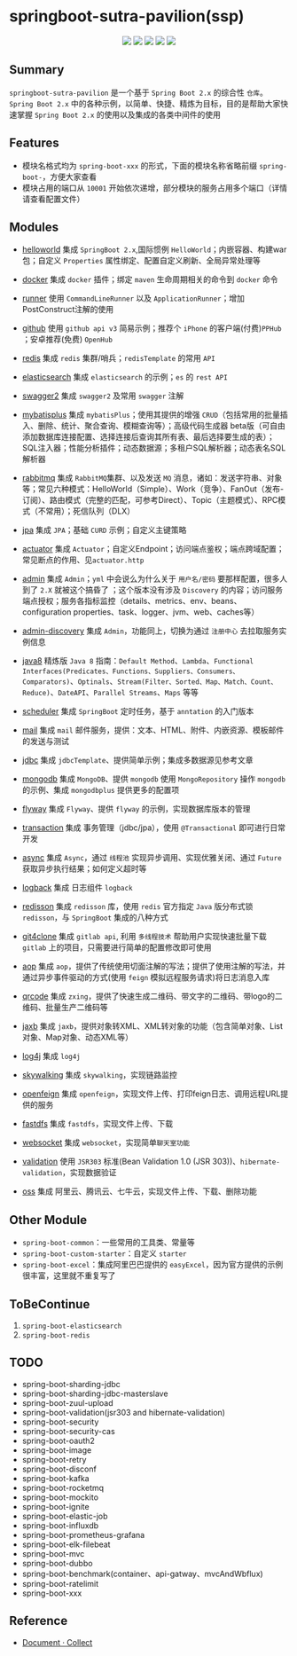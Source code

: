 # springboot-sutra-pavilion(ssp)

<p align="center">
    <a href="https://docs.spring.io/spring-boot/docs/2.1.4.RELEASE/reference/html"><img src="https://img.shields.io/badge/Spring%20Boot-2.1.4.Release-brightgreen.svg"></a>
    <a href="JDK 1.8"><img src="https://img.shields.io/badge/JDK-1.8-brightgreen.svg"></a>
    <a href="https://travis-ci.org/rexlin600/springboot-sutra-pavilion.svg?branch=master"><img src="https://travis-ci.org/rexlin600/springboot-sutra-pavilion.svg?branch=master"/></a>
    <a href="https://img.shields.io/github/repo-size/rexlin600/springboot-sutra-pavilion"><img src="https://img.shields.io/github/repo-size/rexlin600/springboot-sutra-pavilion"/></a>
    <a href="https://www.codacy.com/manual/rexlin600/springboot-sutra-pavilion?utm_source=github.com&amp;utm_medium=referral&amp;utm_content=rexlin600/springboot-sutra-pavilion&amp;utm_campaign=Badge_Grade"><img src="https://api.codacy.com/project/badge/Grade/aadfd5654d204443ac773aa619ce8222"/></a>
</p>


## Summary

`springboot-sutra-pavilion` 是一个基于 `Spring Boot 2.x` 的综合性 `仓库`。`Spring Boot 2.x` 中的各种示例，以简单、快捷、精炼为目标，目的是帮助大家快速掌握 `Spring Boot 2.x` 的使用以及集成的各类中间件的使用


## Features

* 模块名格式均为 `spring-boot-xxx` 的形式，下面的模块名称省略前缀 `spring-boot-`，方便大家查看
* 模块占用的端口从 `10001` 开始依次递增，部分模块的服务占用多个端口（详情请查看配置文件）


## Modules

- [helloworld](https://github.com/rexlin600/springboot-sutra-pavilion/blob/master/spring-boot-helloworld/README.md)
    集成 `SpringBoot 2.x`,国际惯例 `HelloWorld`；内嵌容器、构建war包；自定义 `Properties` 属性绑定、配置自定义刷新、全局异常处理等

- [docker](https://github.com/rexlin600/springboot-sutra-pavilion/tree/master/spring-boot-docker/README.md)
    集成 `docker` 插件；绑定 `maven` 生命周期相关的命令到 `docker` 命令

- [runner](https://github.com/rexlin600/springboot-sutra-pavilion/tree/master/spring-boot-runner/README.md)
    使用 `CommandLineRunner` 以及 `ApplicationRunner`；增加PostConstruct注解的使用 

- [github](https://github.com/rexlin600/springboot-sutra-pavilion/tree/master/spring-boot-github/README.md)
	使用 `github api v3` 简易示例；推荐个 `iPhone` 的客户端(付费)`PPHub` ；安卓推荐(免费) `OpenHub`

- [redis](https://github.com/rexlin600/springboot-sutra-pavilion/tree/master/spring-boot-redis/README.md)
	集成 `redis` 集群/哨兵；`redisTemplate` 的常用 `API`

- [elasticsearch](https://github.com/rexlin600/springboot-sutra-pavilion/tree/master/spring-boot-elasticsearch/README.md)
	集成 `elasticsearch` 的示例；`es` 的 `rest API`

- [swagger2](https://github.com/rexlin600/springboot-sutra-pavilion/tree/master/spring-boot-swagger2/README.md)
	集成 `swagger2` 及常用 `swagger` 注解

- [mybatisplus](https://github.com/rexlin600/springboot-sutra-pavilion/tree/master/spring-boot-mybatisplus/README.md)
	集成 `mybatisPlus`；使用其提供的增强 `CRUD`（包括常用的批量插入、删除、统计、聚合查询、模糊查询等）；高级代码生成器 beta版（可自由添加数据库连接配置、选择连接后查询其所有表、最后选择要生成的表）；SQL注入器；性能分析插件；动态数据源；多租户SQL解析器；动态表名SQL解析器

- [rabbitmq](https://github.com/rexlin600/springboot-sutra-pavilion/tree/master/spring-boot-rabbitmq/README.md)
	集成 `RabbitMQ`集群、以及发送 `MQ` 消息，诸如：发送字符串、对象等；常见六种模式：HelloWorld（Simple）、Work（竞争）、FanOut（发布-订阅）、路由模式（完整的匹配，可参考Direct）、Topic（主题模式）、RPC模式（不常用）；死信队列（DLX）

- [jpa](https://github.com/rexlin600/springboot-sutra-pavilion/tree/master/spring-boot-jpa/README.md)
	集成 `JPA`；基础 `CURD` 示例；自定义主键策略
	
- [actuator](https://github.com/rexlin600/springboot-sutra-pavilion/tree/master/spring-boot-actuator/README.md)
	集成 `Actuator`；自定义Endpoint；访问端点鉴权；端点跨域配置；常见断点的作用、见`actuator.http`

- [admin](https://github.com/rexlin600/springboot-sutra-pavilion/tree/master/spring-boot-admin/README.md)
	集成 `Admin`；`yml` 中会说么为什么关于 `用户名/密码` 要那样配置，很多人到了 `2.X` 就被这个搞昏了 ；这个版本没有涉及 `Discovery` 的内容；访问服务端点授权；服务各指标监控（details、metrics、env、beans、configuration properties、task、logger、jvm、web、caches等）

- [admin-discovery](https://github.com/rexlin600/springboot-sutra-pavilion/tree/master/spring-boot-admin-discovery/README.md)
	集成 `Admin`，功能同上，切换为通过 `注册中心` 去拉取服务实例信息
	
- [java8](https://github.com/rexlin600/springboot-sutra-pavilion/tree/master/spring-boot-java8/README.md)
	精炼版 `Java 8` 指南：`Default Method`、`Lambda`、`Functional Interfaces(Predicates、Functions、Suppliers、Consumers、Comparators)`、`Optinals`、`Stream(Filter、Sorted、Map、Match、Count、Reduce)`、`DateAPI`、`Parallel Streams`、`Maps` 等等

- [scheduler](https://github.com/rexlin600/springboot-sutra-pavilion/tree/master/spring-boot-scheduler/README.md)
	集成 `SpringBoot` 定时任务，基于 `anntation` 的入门版本
	
- [mail](https://github.com/rexlin600/springboot-sutra-pavilion/tree/master/spring-boot-mail/README.md)
	集成 `mail` 邮件服务，提供：文本、HTML、附件、内嵌资源、模板邮件的发送与测试
	
- [jdbc](https://github.com/rexlin600/springboot-sutra-pavilion/tree/master/spring-boot-jdbc/README.md)
	集成 `jdbcTemplate`、提供简单示例；集成多数据源见参考文章
	
- [mongodb](https://github.com/rexlin600/springboot-sutra-pavilion/tree/master/spring-boot-mongodb/README.md)
	集成 `MongoDB`、提供 `mongodb` 使用 `MongoRepository` 操作 `mongodb` 的示例、集成 `mongodbplus` 提供更多的配置项
	
- [flyway](https://github.com/rexlin600/springboot-sutra-pavilion/tree/master/spring-boot-flyway/README.md)
	集成 `Flyway`、提供 `flyway` 的示例，实现数据库版本的管理
	
- [transaction](https://github.com/rexlin600/springboot-sutra-pavilion/tree/master/spring-boot-transaction/README.md)
	集成 事务管理（jdbc/jpa），使用 `@Transactional` 即可进行日常开发
	
- [async](https://github.com/rexlin600/springboot-sutra-pavilion/tree/master/spring-boot-async/README.md)
    集成 `Async`，通过 `线程池` 实现异步调用、实现优雅关闭、通过 `Future` 获取异步执行结果；如何定义超时等
	
- [logback](https://github.com/rexlin600/springboot-sutra-pavilion/tree/master/spring-boot-logback/README.md)
	集成 日志组件 `logback`
	 
- [redisson](https://github.com/rexlin600/springboot-sutra-pavilion/tree/master/spring-boot-redisson/README.md)
    集成 `redisson` 库，使用 `redis` 官方指定 `Java` 版分布式锁 `redisson`，与 `SpringBoot` 集成的八种方式
	 
- [git4clone](https://github.com/rexlin600/springboot-sutra-pavilion/tree/master/spring-boot-git4clone/README.md)
	集成 `gitlab api`, 利用 `多线程技术` 帮助用户实现快速批量下载 `gitlab` 上的项目，只需要进行简单的配置修改即可使用
	 
- [aop](https://github.com/rexlin600/springboot-sutra-pavilion/tree/master/spring-boot-aop/README.md)
	集成 `aop`，提供了传统使用切面注解的写法；提供了使用注解的写法，并通过异步事件驱动的方式(使用 `feign` 模拟远程服务请求)将日志消息入库
	 
- [qrcode](https://github.com/rexlin600/springboot-sutra-pavilion/tree/master/spring-boot-qrcode/README.md)
	集成 `zxing`，提供了快速生成二维码、带文字的二维码、带logo的二维码、批量生产二维码等
	 
- [jaxb](https://github.com/rexlin600/springboot-sutra-pavilion/tree/master/spring-boot-jaxb/README.md)
    集成 `jaxb`，提供对象转XML、XML转对象的功能（包含简单对象、List对象、Map对象、动态XML等）
	 
- [log4j](https://github.com/rexlin600/springboot-sutra-pavilion/tree/master/spring-boot-log4j/README.md)
	集成 `log4j`
	 
- [skywalking](https://github.com/rexlin600/springboot-sutra-pavilion/tree/master/spring-boot-skywalking/README.md)
	集成 `skywalking`，实现链路监控
	 
- [openfeign](https://github.com/rexlin600/springboot-sutra-pavilion/tree/master/spring-boot-openfeign/README.md)
	集成 `openfeign`，实现文件上传、打印feign日志、调用远程URL提供的服务
	 
- [fastdfs](https://github.com/rexlin600/springboot-sutra-pavilion/tree/master/spring-boot-fastdfs/README.md)
	集成 `fastdfs`，实现文件上传、下载
	 
- [websocket](https://github.com/rexlin600/springboot-sutra-pavilion/tree/master/spring-boot-websocket/README.md)
	集成 `websocket`，实现简单`聊天室功能`
	 
- [validation](https://github.com/rexlin600/springboot-sutra-pavilion/tree/master/spring-boot-validation/README.md)
	使用 `JSR303` 标准(Bean Validation 1.0 (JSR 303))、`hibernate-validation`，实现数据验证
	 
- [oss](https://github.com/rexlin600/springboot-sutra-pavilion/tree/master/spring-boot-oss/README.md)
	集成 阿里云、腾讯云、七牛云，实现文件上传、下载、删除功能


## Other Module

- `spring-boot-common`：一些常用的工具类、常量等
- `spring-boot-custom-starter`：自定义 `starter`
- `spring-boot-excel`：集成阿里巴巴提供的 `easyExcel`，因为官方提供的示例很丰富，这里就不重复写了


## ToBeContinue

1. `spring-boot-elasticsearch`
2. `spring-boot-redis`


## TODO

* spring-boot-sharding-jdbc
* spring-boot-sharding-jdbc-masterslave
* spring-boot-zuul-upload
* spring-boot-validation(jsr303 and hibernate-validation)
* spring-boot-security
* spring-boot-security-cas
* spring-boot-oauth2
* spring-boot-image
* spring-boot-retry
* spring-boot-disconf
* spring-boot-kafka
* spring-boot-rocketmq
* spring-boot-mockito
* spring-boot-ignite
* spring-boot-elastic-job
* spring-boot-influxdb
* spring-boot-prometheus-grafana
* spring-boot-elk-filebeat
* spring-boot-mvc
* spring-boot-dubbo
* spring-boot-benchmark(container、api-gatway、mvcAndWbflux)
* spring-boot-ratelimit
* spring-boot-xxx


## Reference

- [Document · Collect](https://github.com/rexlin600/springboot-sutra-pavilion/blob/master/docs/reference.md)